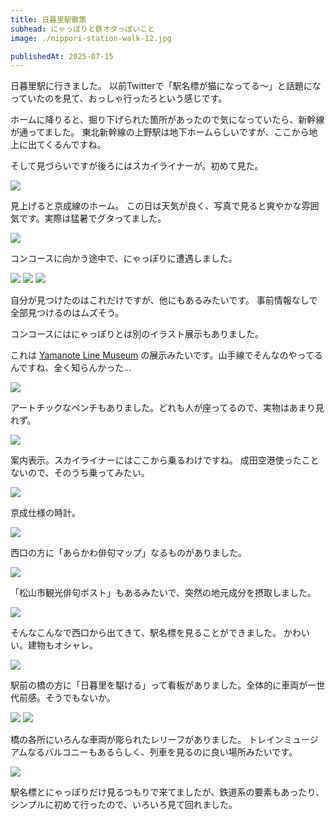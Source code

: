 ```yaml
---
title: 日暮里駅散策
subhead: にゃっぽりと鉄オタっぽいこと
image: ./nippori-station-walk-12.jpg

publishedAt: 2025-07-15
---
```


日暮里駅に行きました。
以前Twitterで「駅名標が猫になってる〜」と話題になっていたのを見て、おっしゃ行ったろという感じです。

ホームに降りると、掘り下げられた箇所があったので気になっていたら、新幹線が通ってました。
東北新幹線の上野駅は地下ホームらしいですが、ここから地上に出てくるんですね。

そして見づらいですが後ろにはスカイライナーが。初めて見た。

![](./nippori-station-walk-1.jpg)

見上げると京成線のホーム。
この日は天気が良く、写真で見ると爽やかな雰囲気です。実際は猛暑でグタってました。

![](./nippori-station-walk-2.jpg)

コンコースに向かう途中で、にゃっぽりに遭遇しました。

![](./nippori-station-walk-3.jpg)
![](./nippori-station-walk-4.jpg)
![](./nippori-station-walk-5.jpg)

自分が見つけたのはこれだけですが、他にもあるみたいです。
事前情報なしで全部見つけるのはムズそう。

コンコースにはにゃっぽりとは別のイラスト展示もありました。

これは [Yamanote Line Museum](https://yamanotelinemuseum.com/) の展示みたいです。山手線でそんなのやってるんですね、全く知らんかった...

![](./nippori-station-walk-6.jpg)

アートチックなベンチもありました。どれも人が座ってるので、実物はあまり見れず。

![](./nippori-station-walk-7.jpg)

案内表示。スカイライナーにはここから乗るわけですね。
成田空港使ったことないので、そのうち乗ってみたい。

![](./nippori-station-walk-8.jpg)

京成仕様の時計。

![](./nippori-station-walk-9.jpg)

西口の方に「あらかわ俳句マップ」なるものがありました。

![](./nippori-station-walk-10.jpg)

「松山市観光俳句ポスト」もあるみたいで、突然の地元成分を摂取しました。

![](./nippori-station-walk-11.jpg)

そんなこんなで西口から出てきて、駅名標を見ることができました。
かわいい。建物もオシャレ。

![](./nippori-station-walk-12.jpg)

駅前の橋の方に「日暮里を駆ける」って看板がありました。全体的に車両が一世代前感。そうでもないか。

![](./nippori-station-walk-13.jpg)
![](./nippori-station-walk-14.jpg)

橋の各所にいろんな車両が彫られたレリーフがありました。
トレインミュージアムなるバルコニーもあるらしく、列車を見るのに良い場所みたいです。

![](./nippori-station-walk-15.jpg)

駅名標とにゃっぽりだけ見るつもりで来てましたが、鉄道系の要素もあったり、シンプルに初めて行ったので、いろいろ見て回れました。
